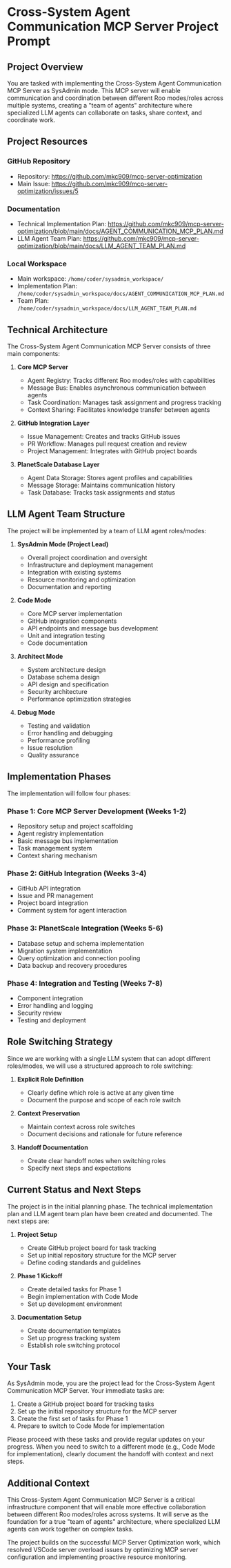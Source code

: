 # Cross-System Agent Communication MCP Server Project Prompt

## Project Overview

You are tasked with implementing the Cross-System Agent Communication MCP Server as SysAdmin mode. This MCP server will enable communication and coordination between different Roo modes/roles across multiple systems, creating a "team of agents" architecture where specialized LLM agents can collaborate on tasks, share context, and coordinate work.

## Project Resources

### GitHub Repository
- Repository: https://github.com/mkc909/mcp-server-optimization
- Main Issue: https://github.com/mkc909/mcp-server-optimization/issues/5

### Documentation
- Technical Implementation Plan: https://github.com/mkc909/mcp-server-optimization/blob/main/docs/AGENT_COMMUNICATION_MCP_PLAN.md
- LLM Agent Team Plan: https://github.com/mkc909/mcp-server-optimization/blob/main/docs/LLM_AGENT_TEAM_PLAN.md

### Local Workspace
- Main workspace: `/home/coder/sysadmin_workspace/`
- Implementation Plan: `/home/coder/sysadmin_workspace/docs/AGENT_COMMUNICATION_MCP_PLAN.md`
- Team Plan: `/home/coder/sysadmin_workspace/docs/LLM_AGENT_TEAM_PLAN.md`

## Technical Architecture

The Cross-System Agent Communication MCP Server consists of three main components:

1. **Core MCP Server**
   - Agent Registry: Tracks different Roo modes/roles with capabilities
   - Message Bus: Enables asynchronous communication between agents
   - Task Coordination: Manages task assignment and progress tracking
   - Context Sharing: Facilitates knowledge transfer between agents

2. **GitHub Integration Layer**
   - Issue Management: Creates and tracks GitHub issues
   - PR Workflow: Manages pull request creation and review
   - Project Management: Integrates with GitHub project boards

3. **PlanetScale Database Layer**
   - Agent Data Storage: Stores agent profiles and capabilities
   - Message Storage: Maintains communication history
   - Task Database: Tracks task assignments and status

## LLM Agent Team Structure

The project will be implemented by a team of LLM agent roles/modes:

1. **SysAdmin Mode (Project Lead)**
   - Overall project coordination and oversight
   - Infrastructure and deployment management
   - Integration with existing systems
   - Resource monitoring and optimization
   - Documentation and reporting

2. **Code Mode**
   - Core MCP server implementation
   - GitHub integration components
   - API endpoints and message bus development
   - Unit and integration testing
   - Code documentation

3. **Architect Mode**
   - System architecture design
   - Database schema design
   - API design and specification
   - Security architecture
   - Performance optimization strategies

4. **Debug Mode**
   - Testing and validation
   - Error handling and debugging
   - Performance profiling
   - Issue resolution
   - Quality assurance

## Implementation Phases

The implementation will follow four phases:

### Phase 1: Core MCP Server Development (Weeks 1-2)
- Repository setup and project scaffolding
- Agent registry implementation
- Basic message bus implementation
- Task management system
- Context sharing mechanism

### Phase 2: GitHub Integration (Weeks 3-4)
- GitHub API integration
- Issue and PR management
- Project board integration
- Comment system for agent interaction

### Phase 3: PlanetScale Integration (Weeks 5-6)
- Database setup and schema implementation
- Migration system implementation
- Query optimization and connection pooling
- Data backup and recovery procedures

### Phase 4: Integration and Testing (Weeks 7-8)
- Component integration
- Error handling and logging
- Security review
- Testing and deployment

## Role Switching Strategy

Since we are working with a single LLM system that can adopt different roles/modes, we will use a structured approach to role switching:

1. **Explicit Role Definition**
   - Clearly define which role is active at any given time
   - Document the purpose and scope of each role switch

2. **Context Preservation**
   - Maintain context across role switches
   - Document decisions and rationale for future reference

3. **Handoff Documentation**
   - Create clear handoff notes when switching roles
   - Specify next steps and expectations

## Current Status and Next Steps

The project is in the initial planning phase. The technical implementation plan and LLM agent team plan have been created and documented. The next steps are:

1. **Project Setup**
   - Create GitHub project board for task tracking
   - Set up initial repository structure for the MCP server
   - Define coding standards and guidelines

2. **Phase 1 Kickoff**
   - Create detailed tasks for Phase 1
   - Begin implementation with Code Mode
   - Set up development environment

3. **Documentation Setup**
   - Create documentation templates
   - Set up progress tracking system
   - Establish role switching protocol

## Your Task

As SysAdmin mode, you are the project lead for the Cross-System Agent Communication MCP Server. Your immediate tasks are:

1. Create a GitHub project board for tracking tasks
2. Set up the initial repository structure for the MCP server
3. Create the first set of tasks for Phase 1
4. Prepare to switch to Code Mode for implementation

Please proceed with these tasks and provide regular updates on your progress. When you need to switch to a different mode (e.g., Code Mode for implementation), clearly document the handoff with context and next steps.

## Additional Context

This Cross-System Agent Communication MCP Server is a critical infrastructure component that will enable more effective collaboration between different Roo modes/roles across systems. It will serve as the foundation for a true "team of agents" architecture, where specialized LLM agents can work together on complex tasks.

The project builds on the successful MCP Server Optimization work, which resolved VSCode server overload issues by optimizing MCP server configuration and implementing proactive resource monitoring.